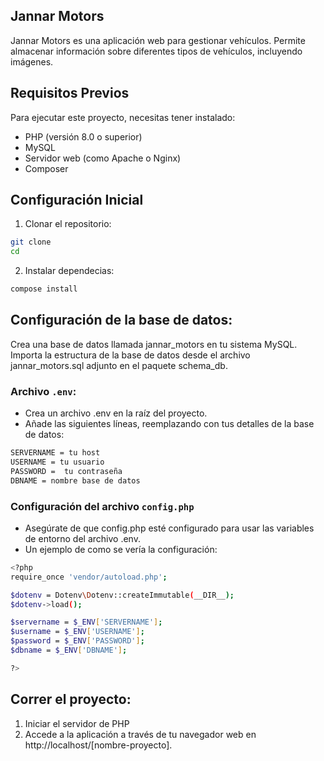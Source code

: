## Jannar Motors

Jannar Motors es una aplicación web para gestionar vehículos. Permite almacenar información sobre diferentes tipos de vehículos, incluyendo imágenes.

## Requisitos Previos
Para ejecutar este proyecto, necesitas tener instalado:

- PHP (versión 8.0 o superior)
- MySQL
- Servidor web (como Apache o Nginx)
- Composer

## Configuración Inicial

1. Clonar el repositorio:

``` sh
git clone 
cd 
```

2. Instalar dependecias:
``` sh
compose install
```

## Configuración de la base de datos:
Crea una base de datos llamada jannar_motors en tu sistema MySQL.
Importa la estructura de la base de datos desde el archivo jannar_motors.sql adjunto en el paquete schema_db.

### Archivo `.env`:
- Crea un archivo .env en la raíz del proyecto.
- Añade las siguientes líneas, reemplazando con tus detalles de la base de datos:
```sh
SERVERNAME = tu host
USERNAME = tu usuario
PASSWORD =  tu contraseña
DBNAME = nombre base de datos
```
### Configuración del archivo `config.php`
- Asegúrate de que config.php esté configurado para usar las variables de entorno del archivo .env.
- Un ejemplo de como se vería la configuración:
```sh
<?php 
require_once 'vendor/autoload.php';

$dotenv = Dotenv\Dotenv::createImmutable(__DIR__);
$dotenv->load();

$servername = $_ENV['SERVERNAME'];
$username = $_ENV['USERNAME'];
$password = $_ENV['PASSWORD'];
$dbname = $_ENV['DBNAME'];

?>
```

## Correr el proyecto:
1. Iniciar el servidor de PHP
2. Accede a la aplicación a través de tu navegador web en http://localhost/[nombre-proyecto].